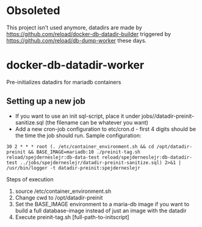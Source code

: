 # Obsoleted

This project isn't used anymore, datadirs are made by https://github.com/reload/docker-db-datadir-builder triggered by https://github.com/reload/db-dump-worker these days.

# docker-db-datadir-worker
Pre-initializes datadirs for mariadb containers


## Setting up a new job
* If you want to use an init sql-script, place it under jobs/<jobname>/datadir-preinit-sanitize.sql (the filename can be whatever you want)
* Add a new cron-job configuration to etc/cron.d - first 4 digits should be the time the job should run. Sample configuration:
```
30 2 * * * root (. /etc/container_environment.sh && cd /opt/datadir-preinit && BASE_IMAGE=mariadb:10 ./preinit-tag.sh reload/spejderneslejr:db-data-test reload/spejderneslejr:db-datadir-test ../jobs/spejderneslejr/datadir-preinit-sanitize.sql) 2>&1 | /usr/bin/logger -t datadir-preinit:spejderneslejr
```

Steps of execution
1. source /etc/container_environment.sh
2. Change cwd to /opt/datadir-preinit
3. Set the BASE_IMAGE environment to a maria-db image if you want to build a full database-image instead of just an image with the datadir
4. Execute preinit-tag.sh <source-db-dump-image> <target-datadir-image> [full-path-to-initscript]
